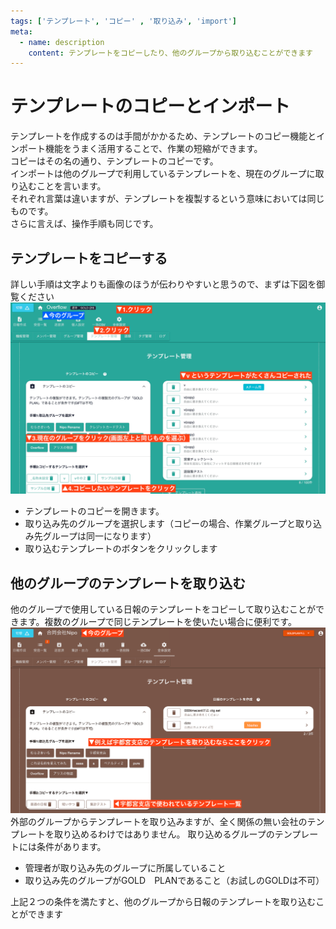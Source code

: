 ```yaml
---
tags: ['テンプレート', 'コピー' , '取り込み', 'import']
meta:
  - name: description
    content: テンプレートをコピーしたり、他のグループから取り込むことができます
---
```


# テンプレートのコピーとインポート<Badge text="GOLD限定" />
テンプレートを作成するのは手間がかかるため、テンプレートのコピー機能とインポート機能をうまく活用することで、作業の短縮ができます。  
コピーはその名の通り、テンプレートのコピーです。  
インポートは他のグループで利用しているテンプレートを、現在のグループに取り込むことを言います。  
それぞれ言葉は違いますが、テンプレートを複製するという意味においては同じものです。  
さらに言えば、操作手順も同じです。  

## テンプレートをコピーする
詳しい手順は文字よりも画像のほうが伝わりやすいと思うので、まずは下図を御覧ください
![テンプレートのコピー](./template/t25.png)

- テンプレートのコピーを開きます。
- 取り込み先のグループを選択します（コピーの場合、作業グループと取り込み先グループは同一になります）
- 取り込むテンプレートのボタンをクリックします
## 他のグループのテンプレートを取り込む  

他のグループで使用している日報のテンプレートをコピーして取り込むことができます。複数のグループで同じテンプレートを使いたい場合に便利です。  
![他のグループのテンプレートをインポート](./template/t26.png)  
外部のグループからテンプレートを取り込みますが、全く関係の無い会社のテンプレートを取り込めるわけではありません。 取り込めるグループのテンプレートには条件があります。  


- 管理者が取り込み先のグループに所属していること
- 取り込み先のグループがGOLD　PLANであること（お試しのGOLDは不可）


上記２つの条件を満たすと、他のグループから日報のテンプレートを取り込むことができます

